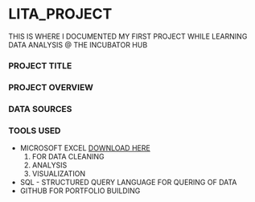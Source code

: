 # LITA_PROJECT
THIS IS WHERE I DOCUMENTED MY FIRST PROJECT WHILE LEARNING DATA ANALYSIS @ THE INCUBATOR HUB  
### PROJECT TITLE

### PROJECT OVERVIEW

### DATA SOURCES

### TOOLS USED
- MICROSOFT EXCEL [DOWNLOAD HERE](https://www.microsoft.com/en-us/microsoft-365/excel)
  1. FOR DATA CLEANING
  2. ANALYSIS
  3. VISUALIZATION
- SQL - STRUCTURED QUERY LANGUAGE FOR QUERING OF DATA
- GITHUB FOR PORTFOLIO BUILDING
